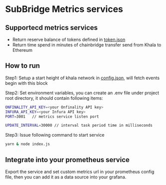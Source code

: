 # SubBridge Metrics services

## Supportecd metrics services

- Return reserve balance of tokens defined in [token.json](https://github.com/tolak/subbridge-metrics/blob/main/tokens.json)
- Return time spend in minutes of chainbridge transfer send from Khala to Ethereum

## How to run

Step1: Setup a start height of khala network in [config.json](https://github.com/tolak/subbridge-metrics/blob/ff21a45f9a7dc0f40f3fd02c82d2cea7aa60dcc7/config.json#L2), will fetch events begin with this block

Step2: Set environment variables, you can create an .env file under project root directory, it should contain following items:

```sh
ONFINALITY_API_KEY=<your Onfinality API key>
INFURA_API_KEY=<your Infura API key>
PORT=3001   // metrics service listen port

UPDATE_INTERVAL=30000 // interval task period time in milliseconds
```

Step3: Issue following command to start service

```sh
yarn & node index.js
```

## Integrate into your prometheus service

Export the service and set custom metrics url in your prometheus config file, then you can add it as a data source into your grafana. 
